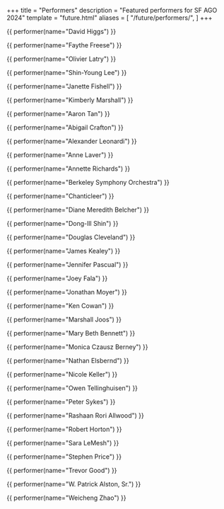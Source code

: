 +++
title = "Performers"
description = "Featured performers for SF AGO 2024"
template = "future.html"
aliases = [
  "/future/performers/",
]
+++

<div class="performers">

<div class="featured">

{{ performer(name="David Higgs") }}

{{ performer(name="Faythe Freese") }}

{{ performer(name="Olivier Latry") }}

{{ performer(name="Shin-Young Lee") }}

{{ performer(name="Janette Fishell") }}

{{ performer(name="Kimberly Marshall") }}

</div>

<div class="small">

{{ performer(name="Aaron Tan") }}

{{ performer(name="Abigail Crafton") }}

{{ performer(name="Alexander Leonardi") }}

{{ performer(name="Anne Laver") }}

{{ performer(name="Annette Richards") }}

{{ performer(name="Berkeley Symphony Orchestra") }}

{{ performer(name="Chanticleer") }}

{{ performer(name="Diane Meredith Belcher") }}

{{ performer(name="Dong-Ill Shin") }}

{{ performer(name="Douglas Cleveland") }}

{{ performer(name="James Kealey") }}

{{ performer(name="Jennifer Pascual") }}

{{ performer(name="Joey Fala") }}

{{ performer(name="Jonathan Moyer") }}

{{ performer(name="Ken Cowan") }}

{{ performer(name="Marshall Joos") }}

{{ performer(name="Mary Beth Bennett") }}

{{ performer(name="Monica Czausz Berney") }}

{{ performer(name="Nathan Elsbernd") }}

{{ performer(name="Nicole Keller") }}

{{ performer(name="Owen Tellinghuisen") }}

{{ performer(name="Peter Sykes") }}

{{ performer(name="Rashaan Rori Allwood") }}

{{ performer(name="Robert Horton") }}

{{ performer(name="Sara LeMesh") }}

{{ performer(name="Stephen Price") }}

{{ performer(name="Trevor Good") }}

{{ performer(name="W. Patrick Alston, Sr.") }}

{{ performer(name="Weicheng Zhao") }}

</div>

</div>
